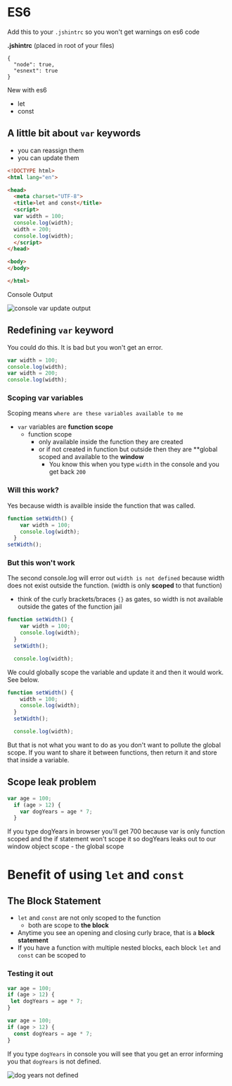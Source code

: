 # ES6

Add this to your `.jshintrc` so you won't get warnings on es6 code

**.jshintrc** (placed in root of your files)

```
{
  "node": true,
  "esnext": true
}
```

New with es6
* let
* const

## A little bit about `var` keywords
* you can reassign them
* you can update them

```html
<!DOCTYPE html>
<html lang="en">

<head>
  <meta charset="UTF-8">
  <title>let and const</title>
  <script>
  var width = 100;
  console.log(width);
  width = 200;
  console.log(width);
  </script>
</head>

<body>
</body>

</html>
```

Console Output

![console var update output](https://i.imgur.com/rdqqziI.png)

## Redefining `var` keyword
You could do this. It is bad but you won't get an error.

```js
var width = 100;
console.log(width);
var width = 200;
console.log(width);
```

### Scoping var variables
Scoping means `where are these variables available to me`

* `var` variables are **function scope**
    - function scope
        + only available inside the function they are created
        + or if not created in function but outside then they are **global scoped and available to the **window**
            * You know this when you type `width` in the console and you get back `200`

### Will this work?
Yes because width is availble inside the function that was called.

```js
function setWidth() {
    var width = 100;
    console.log(width);
  }
setWidth();
```

### But this won't work
The second console.log will error out `width is not defined` because width does not exist outside the function. (width is only **scoped** to that function)

* think of the curly brackets/braces `{}` as gates, so width is not available outside the gates of the function jail

```js
function setWidth() {
    var width = 100;
    console.log(width);
  }
  setWidth();

  console.log(width);
```

We could globally scope the variable and update it and then it would work. See below.

```js
function setWidth() {
    width = 100;
    console.log(width);
  }
  setWidth();

  console.log(width);
```

But that is not what you want to do as you don't want to pollute the global scope. If you want to share it between functions, then return it and store that inside a variable.

## Scope leak problem

```js
var age = 100;
  if (age > 12) {
    var dogYears = age * 7;
  }
```

If you type dogYears in browser you'll get 700 because var is only function scoped and the if statement won't scope it so dogYears leaks out to our window object scope - the global scope

# Benefit of using `let` and `const`

## The Block Statement
* `let` and `const` are not only scoped to the function
    - both are scope to **the block**
* Anytime you see an opening and closing curly brace, that is a **block statement**
* If you have a function with multiple nested blocks, each block `let` and `const` can be scoped to

### Testing it out

```js
var age = 100;
if (age > 12) {
 let dogYears = age * 7;
}
```
```js
var age = 100;
if (age > 12) {
  const dogYears = age * 7;
}
```

If you type `dogYears` in console you will see that you get an error informing you that `dogYears` is not defined.

![dog years not defined](https://i.imgur.com/N0bIj1d.png)


